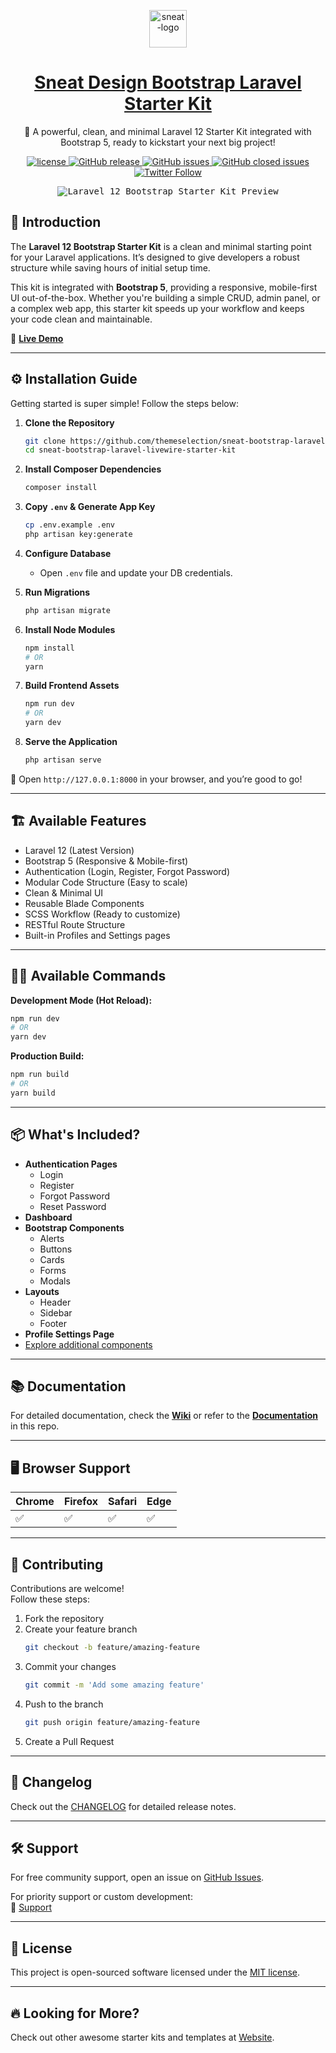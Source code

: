 <p align="center">
   <a href="https://themeselection.com/item/sneat-free-bootstrap-laravel-livewire-starter-kit/" target="_blank">
      <img src="https://cdn.themeselection.com/ts-assets/sneat/logo/logo.png" alt="sneat-logo" width="60px" height="auto">
   </a>
</p>

<h1 align="center">
   <a href="https://themeselection.com/item/sneat-free-bootstrap-laravel-livewire-starter-kit/" target="_blank" align="center">
      Sneat Design Bootstrap Laravel Starter Kit
   </a>
</h1>

<p align="center">
   🚀 A powerful, clean, and minimal Laravel 12 Starter Kit integrated with Bootstrap 5, ready to kickstart your next big project!
</p>

<p align="center">
  <a href="https://github.com/themeselection/sneat-bootstrap-laravel-livewire-starter-kit/blob/main/LICENSE">
    <img src="https://img.shields.io/github/license/themeselection/sneat-bootstrap-laravel-livewire-starter-kit" alt="license">
  </a>
  <a href="https://github.com/themeselection/sneat-bootstrap-laravel-livewire-starter-kit/releases/">
    <img src="https://img.shields.io/github/release/themeselection/sneat-bootstrap-laravel-livewire-starter-kit.svg" alt="GitHub release">
  </a>
  <a href="https://github.com/themeselection/sneat-bootstrap-laravel-livewire-starter-kit/issues">
    <img src="https://img.shields.io/github/issues/themeselection/sneat-bootstrap-laravel-livewire-starter-kit.svg" alt="GitHub issues">
  </a>
  <a href="https://github.com/themeselection/sneat-bootstrap-laravel-livewire-starter-kit/issues">
    <img src="https://img.shields.io/github/issues-closed/themeselection/sneat-bootstrap-laravel-livewire-starter-kit.svg" alt="GitHub closed issues">
  </a>
  <a href="https://twitter.com/Theme_Selection" target="_blank">
    <img alt="Twitter Follow" src="https://img.shields.io/twitter/follow/Theme_Selection">
  </a>
</p>

<p align="center">
  <kbd>
    <img src="https://github.com/user-attachments/assets/a4f2c59c-92a0-4624-a0f0-d53ee0acf7d9" alt="Laravel 12 Bootstrap Starter Kit Preview">
  </kbd>
</p>

## 🚀 Introduction

The **Laravel 12 Bootstrap Starter Kit** is a clean and minimal starting point for your Laravel applications. It’s designed to give developers a robust structure while saving hours of initial setup time.

This kit is integrated with **Bootstrap 5**, providing a responsive, mobile-first UI out-of-the-box. Whether you're building a simple CRUD, admin panel, or a complex web app, this starter kit speeds up your workflow and keeps your code clean and maintainable.

🔗 **[Live Demo](https://demos.themeselection.com/sneat-bootstrap-html-laravel-admin-template-free/demo/)**

---

## ⚙️ Installation Guide

Getting started is super simple! Follow the steps below:

1. **Clone the Repository**
   ```bash
   git clone https://github.com/themeselection/sneat-bootstrap-laravel-livewire-starter-kit.git
   cd sneat-bootstrap-laravel-livewire-starter-kit
   ```

2. **Install Composer Dependencies**
   ```bash
   composer install
   ```

3. **Copy `.env` & Generate App Key**
   ```bash
   cp .env.example .env
   php artisan key:generate
   ```

4. **Configure Database**
   - Open `.env` file and update your DB credentials.

5. **Run Migrations**
   ```bash
   php artisan migrate
   ```

6. **Install Node Modules**
   ```bash
   npm install
   # OR
   yarn
   ```

7. **Build Frontend Assets**
   ```bash
   npm run dev
   # OR
   yarn dev
   ```

8. **Serve the Application**
   ```bash
   php artisan serve
   ```

🚀 Open `http://127.0.0.1:8000` in your browser, and you’re good to go!

---

## 🏗️ Available Features

- Laravel 12 (Latest Version)
- Bootstrap 5 (Responsive & Mobile-first)
- Authentication (Login, Register, Forgot Password)
- Modular Code Structure (Easy to scale)
- Clean & Minimal UI
- Reusable Blade Components
- SCSS Workflow (Ready to customize)
- RESTful Route Structure
- Built-in Profiles and Settings pages

---

## 🧑‍💻 Available Commands

**Development Mode (Hot Reload):**

```bash
npm run dev
# OR
yarn dev
```

**Production Build:**

```bash
npm run build
# OR
yarn build
```

---

## 📦 What's Included?

- **Authentication Pages**
  - Login
  - Register
  - Forgot Password
  - Reset Password
- **Dashboard**
- **Bootstrap Components**
  - Alerts
  - Buttons
  - Cards
  - Forms
  - Modals
- **Layouts**
  - Header
  - Sidebar
  - Footer
- **Profile Settings Page**
- [Explore additional components](https://demos.themeselection.com/sneat-bootstrap-html-laravel-admin-template-free/demo/)

---

## 📚 Documentation

For detailed documentation, check the **[Wiki](https://github.com/themeselection/sneat-bootstrap-laravel-livewire-starter-kit/wiki)** or refer to the **[Documentation](https://demos.themeselection.com/sneat-bootstrap-html-admin-template/documentation/laravel-introduction.html)** in this repo.

---

## 🖥️ Browser Support

| Chrome | Firefox | Safari | Edge |
|--------|---------|--------|------|
| ✅     | ✅      | ✅     | ✅   |

---

## 🦸 Contributing

Contributions are welcome!  
Follow these steps:

1. Fork the repository
2. Create your feature branch
   ```bash
   git checkout -b feature/amazing-feature
   ```
3. Commit your changes
   ```bash
   git commit -m 'Add some amazing feature'
   ```
4. Push to the branch
   ```bash
   git push origin feature/amazing-feature
   ```
5. Create a Pull Request

---

## 📅 Changelog

Check out the [CHANGELOG](CHANGELOG.md) for detailed release notes.

---

## 🛠️ Support

For free community support, open an issue on [GitHub Issues](https://github.com/themeselection/sneat-bootstrap-laravel-livewire-starter-kit/issues).

For priority support or custom development:  
📧 [Support](https://themeselection.com/support/)

---

## 📄 License

This project is open-sourced software licensed under the [MIT license](LICENSE).

---

## 🔥 Looking for More?

Check out other awesome starter kits and templates at [Website](https://themeselection.com/).
